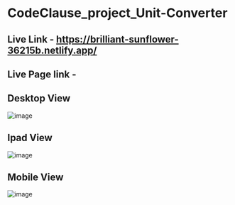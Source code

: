 # CodeClause_project_Unit-Converter
## Live Link - https://brilliant-sunflower-36215b.netlify.app/
## Live Page link -

## Desktop View
![image](https://github.com/Durgesh4444/CodeClause_project_Unit-Converter/assets/118267835/d579bb40-e1d7-497d-852f-224151921e86)

## Ipad View
![image](https://github.com/Durgesh4444/CodeClause_project_Unit-Converter/assets/118267835/15652427-f71e-4155-9154-48ef6d340897)

## Mobile View
![image](https://github.com/Durgesh4444/CodeClause_project_Unit-Converter/assets/118267835/7a3ce304-b05e-4550-9d20-c30922255b54)

